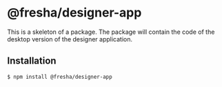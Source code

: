 # @fresha/designer-app

This is a skeleton of a package. The package will contain the code of the
desktop version of the designer application.

## Installation

```bash
$ npm install @fresha/designer-app
```
